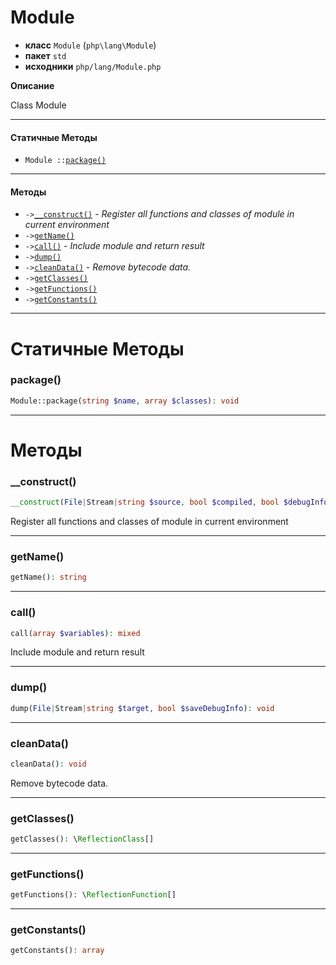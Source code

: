 # Module

- **класс** `Module` (`php\lang\Module`)
- **пакет** `std`
- **исходники** `php/lang/Module.php`

**Описание**

Class Module

---

#### Статичные Методы

- `Module ::`[`package()`](#method-package)

---

#### Методы

- `->`[`__construct()`](#method-__construct) - _Register all functions and classes of module in current environment_
- `->`[`getName()`](#method-getname)
- `->`[`call()`](#method-call) - _Include module and return result_
- `->`[`dump()`](#method-dump)
- `->`[`cleanData()`](#method-cleandata) - _Remove bytecode data._
- `->`[`getClasses()`](#method-getclasses)
- `->`[`getFunctions()`](#method-getfunctions)
- `->`[`getConstants()`](#method-getconstants)

---
# Статичные Методы

<a name="method-package"></a>

### package()
```php
Module::package(string $name, array $classes): void
```

---
# Методы

<a name="method-__construct"></a>

### __construct()
```php
__construct(File|Stream|string $source, bool $compiled, bool $debugInformation): void
```
Register all functions and classes of module in current environment

---

<a name="method-getname"></a>

### getName()
```php
getName(): string
```

---

<a name="method-call"></a>

### call()
```php
call(array $variables): mixed
```
Include module and return result

---

<a name="method-dump"></a>

### dump()
```php
dump(File|Stream|string $target, bool $saveDebugInfo): void
```

---

<a name="method-cleandata"></a>

### cleanData()
```php
cleanData(): void
```
Remove bytecode data.

---

<a name="method-getclasses"></a>

### getClasses()
```php
getClasses(): \ReflectionClass[]
```

---

<a name="method-getfunctions"></a>

### getFunctions()
```php
getFunctions(): \ReflectionFunction[]
```

---

<a name="method-getconstants"></a>

### getConstants()
```php
getConstants(): array
```